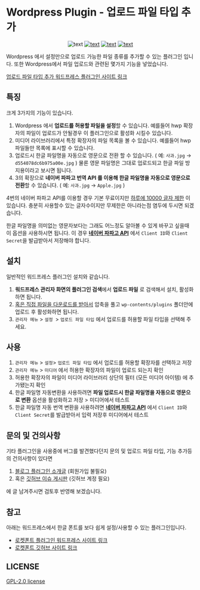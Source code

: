 # Wordpress Plugin - 업로드 파일 타입 추가

<p align="center">
<img src="https://img.shields.io/wordpress/plugin/v/rocket-media-library-mime-type" alt="text">
<a href="https://wordpress.org/plugins/rocket-media-library-mime-type/"><img src="https://img.shields.io/wordpress/plugin/installs/rocket-media-library-mime-type?logo=wordpress&style=flat" alt="text"></a>
<a href="https://wordpress.org/plugins/rocket-media-library-mime-type/">
<img src="https://img.shields.io/wordpress/plugin/dt/rocket-media-library-mime-type?logo=wordpress" alt="text"></a>
<a href="https://wordpress.org/plugins/rocket-media-library-mime-type/">
<img src="https://img.shields.io/wordpress/plugin/stars/rocket-media-library-mime-type?logo=wordpress" alt="text"></a>
</p>

Wordpress 에서 설정만으로 업로드 가능한 파일 종류를 추가할 수 있는 플러그인 입니다.
또한 Wordpress에서 파일 업로드와 관련된 몇가지 기능을 넣었습니다.

<a href="https://wordpress.org/plugins/rocket-media-library-mime-type">업로드 파일 타입 추가 워드프레스 플러그인 사이트 링크</a>

## 특징

크게 3가지의 기능이 있습니다.

 1. Wordpress 에서 **업로드를 허용할 파일을 설정**할 수 있습니다. 예를들어 hwp 확장자의 파일이 업로드가 안될경우 이 플러그인으로 활성화 시킬수 있습니다. 
 2. 미디어 라이브러리에서  특정 확장자의 파일 목록을 볼 수 있습니다. 예를들어 hwp 파일들만 목록에 표시할 수 있습니다.
 3. 업로드시 한글 파일명을 자동으로 영문으로 전환 할 수 있습니다. ( 예:  `사과.jpg` -> `d554078dc6b975a00e.jpg` ) 물론 영문 파일명은 그대로 업로드되고 한글 파일 방지용이라고 보시면 됩니다.
 4. 3의 확장으로 **네이버 파파고 번역 API 를 이용해 한글 파일명을 자동으로 영문으로 전환**할 수 있습니다. ( 예: `사과.jpg` -> `Apple.jpg` )

4번의 네이버 파파고 API를 이용할 경우 기본 무료이지만 [하루에 10000 글자 제한](https://developers.naver.com/docs/papago/papago-nmt-overview.md#papago-%EB%B2%88%EC%97%AD-%EA%B0%9C%EC%9A%94) 이 있습니다. 
충분히 사용할수 있는 글자수이지만 무제한은 아니라는점 염두에 두시면 되겠습니다.

한글 파일명을 의미없는 영문자보다는 그래도 어느정도 알아볼 수 있게 바꾸고 싶을때 이 옵션을 사용하시면 됩니다. 이 경우 [**네이버 파파고 API**](https://developers.naver.com/products/nmt/) 에서 `Client ID`와 `Client Secret`을 발급받아서 저장해야 합니다.

## 설치

일반적인 워드프레스 플러그인 설치와 같습니다.

 1. **워드프레스 관리자 화면의 플러그인 검색**에서 **업로드 파일** 로 검색해서 설치, 활성화하면 됩니다.
 2. [혹은 직접 파일을 다운로드를 받아서](https://wordpress.org/plugins/rocket-media-library-mime-type/) 압축을 풀고 `wp-contents/plugins` 폴더안에 업로드 후 활성화하면 됩니다.
 3. `관리자 메뉴` > `설정 `> `업로드 파일 타입` 에서 업로드를 허용할 파일 타입을 선택해 주세요.


## 사용
1. `관리자 메뉴` > `설정`> `업로드 파일 타입` 에서 업로드를 허용할 확장자를 선택하고 저장
2. `관리자 메뉴` > `미디어` 에서 허용한 확장자의 파일이 업로드 되는지 확인
3. 허용한 확장자의 파일이 미디어 라이브러리 상단의 필터 (모든 미디어 아이템) 에 추가됐는지 확인
4. 한글 파일명 자동변환을 사용하려면 **파일 업로드시 한글 파일명을 자동으로 영문으로 변환** 옵션을 활성화하고 저장 > 미디어에서 테스트
5. 한글 파일명 자동 번역 변환을 사용하려면 [**네이버 파파고 API**](https://developers.naver.com/products/nmt/) 에서 `Client ID`와 `Client Secret`를 발급받아서 입력 저장후 미디어에서 테스트

## 문의 및 건의사항

기타 플러그인을 사용중에 버그를 발견했다던지 문의 및 업로드 파일 타입, 기능 추가등의 건의사항이 있다면
1. [블로그 플러그인 소개글](https://in-web.co.kr/wordpress/plug-in/wordpress-%ec%97%85%eb%a1%9c%eb%93%9c-%ed%99%95%ec%9e%a5%ec%9e%90-%ec%b6%94%ea%b0%80-rocket-media-library-mime-type/) (회원가입 불필요)
2. 혹은 [깃허브 이슈 게시판](https://github.com/qwerty23/rocket-media-library-mime-type/issues) (깃허브 계정 필요) 

에 글 남겨주시면 검토후 반영해 보겠습니다.

## 참고

아래는 워드프레스에서 한글 폰트를 보다 쉽게 설정/사용할 수 있는 플러그인입니다.
- <a href="https://wordpress.org/plugins/rocket-font" target="_blank">로켓폰트 플러그인 워드프레스 사이트 링크</a>
- <a href="https://github.com/qwerty23/rocket-font" target="_blank">로켓폰트 깃허브 사이트 링크</a>

## LICENSE
[GPL-2.0 license](https://opensource.org/licenses/GPL-2.0)